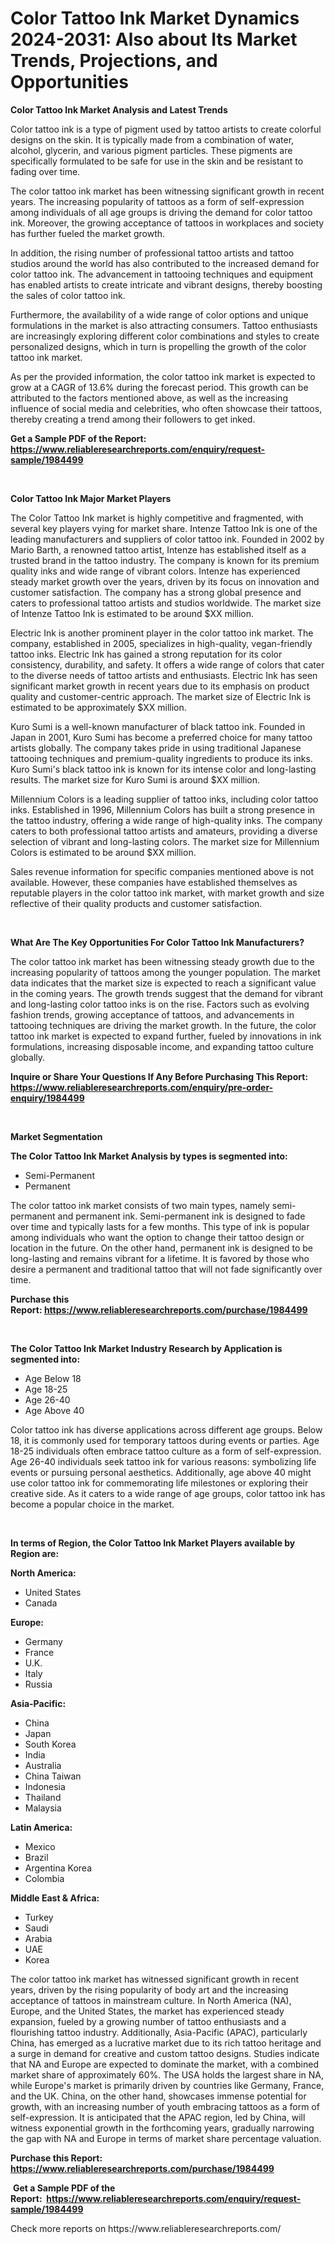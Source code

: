 <p><h1>Color Tattoo Ink Market Dynamics 2024-2031: Also about Its Market Trends, Projections, and Opportunities</h1></p><p><strong>Color Tattoo Ink Market Analysis and Latest Trends</strong></p>
<p><p>Color tattoo ink is a type of pigment used by tattoo artists to create colorful designs on the skin. It is typically made from a combination of water, alcohol, glycerin, and various pigment particles. These pigments are specifically formulated to be safe for use in the skin and be resistant to fading over time.</p><p>The color tattoo ink market has been witnessing significant growth in recent years. The increasing popularity of tattoos as a form of self-expression among individuals of all age groups is driving the demand for color tattoo ink. Moreover, the growing acceptance of tattoos in workplaces and society has further fueled the market growth.</p><p>In addition, the rising number of professional tattoo artists and tattoo studios around the world has also contributed to the increased demand for color tattoo ink. The advancement in tattooing techniques and equipment has enabled artists to create intricate and vibrant designs, thereby boosting the sales of color tattoo ink.</p><p>Furthermore, the availability of a wide range of color options and unique formulations in the market is also attracting consumers. Tattoo enthusiasts are increasingly exploring different color combinations and styles to create personalized designs, which in turn is propelling the growth of the color tattoo ink market.</p><p>As per the provided information, the color tattoo ink market is expected to grow at a CAGR of 13.6% during the forecast period. This growth can be attributed to the factors mentioned above, as well as the increasing influence of social media and celebrities, who often showcase their tattoos, thereby creating a trend among their followers to get inked.</p></p>
<p><strong>Get a Sample PDF of the Report:&nbsp; <a href="https://www.reliableresearchreports.com/enquiry/request-sample/1984499">https://www.reliableresearchreports.com/enquiry/request-sample/1984499</a></strong></p>
<p>&nbsp;</p>
<p><strong>Color Tattoo Ink Major Market Players</strong></p>
<p><p>The Color Tattoo Ink market is highly competitive and fragmented, with several key players vying for market share. Intenze Tattoo Ink is one of the leading manufacturers and suppliers of color tattoo ink. Founded in 2002 by Mario Barth, a renowned tattoo artist, Intenze has established itself as a trusted brand in the tattoo industry. The company is known for its premium quality inks and wide range of vibrant colors. Intenze has experienced steady market growth over the years, driven by its focus on innovation and customer satisfaction. The company has a strong global presence and caters to professional tattoo artists and studios worldwide. The market size of Intenze Tattoo Ink is estimated to be around $XX million.</p><p>Electric Ink is another prominent player in the color tattoo ink market. The company, established in 2005, specializes in high-quality, vegan-friendly tattoo inks. Electric Ink has gained a strong reputation for its color consistency, durability, and safety. It offers a wide range of colors that cater to the diverse needs of tattoo artists and enthusiasts. Electric Ink has seen significant market growth in recent years due to its emphasis on product quality and customer-centric approach. The market size of Electric Ink is estimated to be approximately $XX million.</p><p>Kuro Sumi is a well-known manufacturer of black tattoo ink. Founded in Japan in 2001, Kuro Sumi has become a preferred choice for many tattoo artists globally. The company takes pride in using traditional Japanese tattooing techniques and premium-quality ingredients to produce its inks. Kuro Sumi's black tattoo ink is known for its intense color and long-lasting results. The market size for Kuro Sumi is around $XX million.</p><p>Millennium Colors is a leading supplier of tattoo inks, including color tattoo inks. Established in 1996, Millennium Colors has built a strong presence in the tattoo industry, offering a wide range of high-quality inks. The company caters to both professional tattoo artists and amateurs, providing a diverse selection of vibrant and long-lasting colors. The market size for Millennium Colors is estimated to be around $XX million.</p><p>Sales revenue information for specific companies mentioned above is not available. However, these companies have established themselves as reputable players in the color tattoo ink market, with market growth and size reflective of their quality products and customer satisfaction.</p></p>
<p>&nbsp;</p>
<p><strong>What Are The Key Opportunities For Color Tattoo Ink Manufacturers?</strong></p>
<p><p>The color tattoo ink market has been witnessing steady growth due to the increasing popularity of tattoos among the younger population. The market data indicates that the market size is expected to reach a significant value in the coming years. The growth trends suggest that the demand for vibrant and long-lasting color tattoo inks is on the rise. Factors such as evolving fashion trends, growing acceptance of tattoos, and advancements in tattooing techniques are driving the market growth. In the future, the color tattoo ink market is expected to expand further, fueled by innovations in ink formulations, increasing disposable income, and expanding tattoo culture globally.</p></p>
<p><strong>Inquire or Share Your Questions If Any Before Purchasing This Report: <a href="https://www.reliableresearchreports.com/enquiry/pre-order-enquiry/1984499">https://www.reliableresearchreports.com/enquiry/pre-order-enquiry/1984499</a></strong></p>
<p>&nbsp;</p>
<p><strong>Market Segmentation</strong></p>
<p><strong>The Color Tattoo Ink Market Analysis by types is segmented into:</strong></p>
<p><ul><li>Semi-Permanent</li><li>Permanent</li></ul></p>
<p><p>The color tattoo ink market consists of two main types, namely semi-permanent and permanent ink. Semi-permanent ink is designed to fade over time and typically lasts for a few months. This type of ink is popular among individuals who want the option to change their tattoo design or location in the future. On the other hand, permanent ink is designed to be long-lasting and remains vibrant for a lifetime. It is favored by those who desire a permanent and traditional tattoo that will not fade significantly over time.</p></p>
<p><strong>Purchase this Report:&nbsp;<a href="https://www.reliableresearchreports.com/purchase/1984499">https://www.reliableresearchreports.com/purchase/1984499</a></strong></p>
<p>&nbsp;</p>
<p><strong>The Color Tattoo Ink Market Industry Research by Application is segmented into:</strong></p>
<p><ul><li>Age Below 18</li><li>Age 18-25</li><li>Age 26-40</li><li>Age Above 40</li></ul></p>
<p><p>Color tattoo ink has diverse applications across different age groups. Below 18, it is commonly used for temporary tattoos during events or parties. Age 18-25 individuals often embrace tattoo culture as a form of self-expression. Age 26-40 individuals seek tattoo ink for various reasons: symbolizing life events or pursuing personal aesthetics. Additionally, age above 40 might use color tattoo ink for commemorating life milestones or exploring their creative side. As it caters to a wide range of age groups, color tattoo ink has become a popular choice in the market.</p></p>
<p>&nbsp;</p>
<p><strong>In terms of Region, the Color Tattoo Ink Market Players available by Region are:</strong></p>
<p>
    <p> <strong> North America: </strong>
        <ul>
            <li>United States</li>
            <li>Canada</li>
        </ul>
        </p> 
    <p> <strong> Europe: </strong>
        <ul>
            <li>Germany</li>
            <li>France</li>
            <li>U.K.</li>
            <li>Italy</li>
            <li>Russia</li>
        </ul>
        </p> 
    <p> <strong> Asia-Pacific: </strong>
        <ul>
            <li>China</li>
            <li>Japan</li>
            <li>South Korea</li>
            <li>India</li>
            <li>Australia</li>
            <li>China Taiwan</li>
            <li>Indonesia</li>
            <li>Thailand</li>
            <li>Malaysia</li>
        </ul>
        </p> 
    <p> <strong> Latin America: </strong>
        <ul>
            <li>Mexico</li>
            <li>Brazil</li>
            <li>Argentina Korea</li>
            <li>Colombia</li>
        </ul>
        </p> 
    <p> <strong> Middle East & Africa: </strong>
        <ul>
            <li>Turkey</li>
            <li>Saudi</li>
            <li>Arabia</li>
            <li>UAE</li>
            <li>Korea</li>
        </ul>
    </p>
    </p>
<p><p>The color tattoo ink market has witnessed significant growth in recent years, driven by the rising popularity of body art and the increasing acceptance of tattoos in mainstream culture. In North America (NA), Europe, and the United States, the market has experienced steady expansion, fueled by a growing number of tattoo enthusiasts and a flourishing tattoo industry. Additionally, Asia-Pacific (APAC), particularly China, has emerged as a lucrative market due to its rich tattoo heritage and a surge in demand for creative and custom tattoo designs. Studies indicate that NA and Europe are expected to dominate the market, with a combined market share of approximately 60%. The USA holds the largest share in NA, while Europe's market is primarily driven by countries like Germany, France, and the UK. China, on the other hand, showcases immense potential for growth, with an increasing number of youth embracing tattoos as a form of self-expression. It is anticipated that the APAC region, led by China, will witness exponential growth in the forthcoming years, gradually narrowing the gap with NA and Europe in terms of market share percentage valuation.</p></p>
<p><strong>Purchase this Report: <a href="https://www.reliableresearchreports.com/purchase/1984499">https://www.reliableresearchreports.com/purchase/1984499</a></strong></p>
<p>&nbsp;<strong>Get a Sample PDF of the Report:&nbsp;&nbsp;<a href="https://www.reliableresearchreports.com/enquiry/request-sample/1984499">https://www.reliableresearchreports.com/enquiry/request-sample/1984499</a></strong></p>
<p><strong></strong></p>
<p>Check more reports on https://www.reliableresearchreports.com/</p>